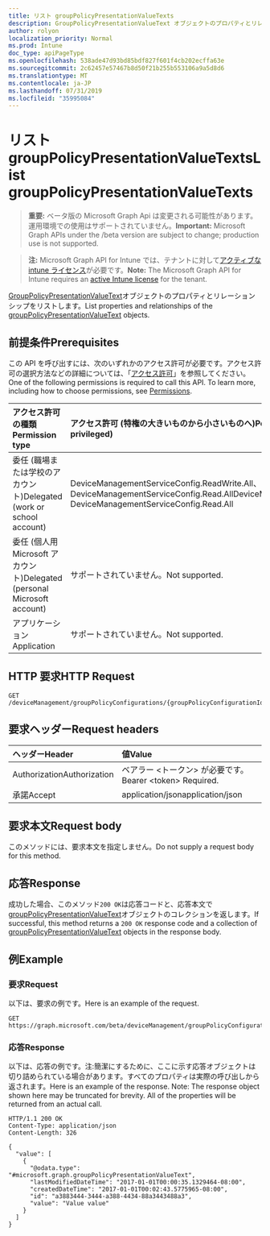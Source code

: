 ```yaml
---
title: リスト groupPolicyPresentationValueTexts
description: GroupPolicyPresentationValueText オブジェクトのプロパティとリレーションシップをリストします。
author: rolyon
localization_priority: Normal
ms.prod: Intune
doc_type: apiPageType
ms.openlocfilehash: 538ade47d93bd85bdf827f601f4cb202ecffa63e
ms.sourcegitcommit: 2c62457e57467b8d50f21b255b553106a9a5d8d6
ms.translationtype: MT
ms.contentlocale: ja-JP
ms.lasthandoff: 07/31/2019
ms.locfileid: "35995084"
---
```

# <a name="list-grouppolicypresentationvaluetexts"></a><span data-ttu-id="7d39b-103">リスト groupPolicyPresentationValueTexts</span><span class="sxs-lookup"><span data-stu-id="7d39b-103">List groupPolicyPresentationValueTexts</span></span>

> <span data-ttu-id="7d39b-104">**重要:** ベータ版の Microsoft Graph Api は変更される可能性があります。運用環境での使用はサポートされていません。</span><span class="sxs-lookup"><span data-stu-id="7d39b-104">**Important:** Microsoft Graph APIs under the /beta version are subject to change; production use is not supported.</span></span>

> <span data-ttu-id="7d39b-105">**注:** Microsoft Graph API for Intune では、テナントに対して[アクティブな intune ライセンス](https://go.microsoft.com/fwlink/?linkid=839381)が必要です。</span><span class="sxs-lookup"><span data-stu-id="7d39b-105">**Note:** The Microsoft Graph API for Intune requires an [active Intune license](https://go.microsoft.com/fwlink/?linkid=839381) for the tenant.</span></span>

<span data-ttu-id="7d39b-106">[GroupPolicyPresentationValueText](../resources/intune-grouppolicy-grouppolicypresentationvaluetext.md)オブジェクトのプロパティとリレーションシップをリストします。</span><span class="sxs-lookup"><span data-stu-id="7d39b-106">List properties and relationships of the [groupPolicyPresentationValueText](../resources/intune-grouppolicy-grouppolicypresentationvaluetext.md) objects.</span></span>

## <a name="prerequisites"></a><span data-ttu-id="7d39b-107">前提条件</span><span class="sxs-lookup"><span data-stu-id="7d39b-107">Prerequisites</span></span>
<span data-ttu-id="7d39b-p101">この API を呼び出すには、次のいずれかのアクセス許可が必要です。アクセス許可の選択方法などの詳細については、「[アクセス許可](/graph/permissions-reference)」を参照してください。</span><span class="sxs-lookup"><span data-stu-id="7d39b-p101">One of the following permissions is required to call this API. To learn more, including how to choose permissions, see [Permissions](/graph/permissions-reference).</span></span>

|<span data-ttu-id="7d39b-110">アクセス許可の種類</span><span class="sxs-lookup"><span data-stu-id="7d39b-110">Permission type</span></span>|<span data-ttu-id="7d39b-111">アクセス許可 (特権の大きいものから小さいものへ)</span><span class="sxs-lookup"><span data-stu-id="7d39b-111">Permissions (from most to least privileged)</span></span>|
|:---|:---|
|<span data-ttu-id="7d39b-112">委任 (職場または学校のアカウント)</span><span class="sxs-lookup"><span data-stu-id="7d39b-112">Delegated (work or school account)</span></span>|<span data-ttu-id="7d39b-113">DeviceManagementServiceConfig.ReadWrite.All、DeviceManagementServiceConfig.Read.All</span><span class="sxs-lookup"><span data-stu-id="7d39b-113">DeviceManagementServiceConfig.ReadWrite.All, DeviceManagementServiceConfig.Read.All</span></span>|
|<span data-ttu-id="7d39b-114">委任 (個人用 Microsoft アカウント)</span><span class="sxs-lookup"><span data-stu-id="7d39b-114">Delegated (personal Microsoft account)</span></span>|<span data-ttu-id="7d39b-115">サポートされていません。</span><span class="sxs-lookup"><span data-stu-id="7d39b-115">Not supported.</span></span>|
|<span data-ttu-id="7d39b-116">アプリケーション</span><span class="sxs-lookup"><span data-stu-id="7d39b-116">Application</span></span>|<span data-ttu-id="7d39b-117">サポートされていません。</span><span class="sxs-lookup"><span data-stu-id="7d39b-117">Not supported.</span></span>|

## <a name="http-request"></a><span data-ttu-id="7d39b-118">HTTP 要求</span><span class="sxs-lookup"><span data-stu-id="7d39b-118">HTTP Request</span></span>
<!-- {
  "blockType": "ignored"
}
-->
``` http
GET /deviceManagement/groupPolicyConfigurations/{groupPolicyConfigurationId}/definitionValues/{groupPolicyDefinitionValueId}/presentationValues
```

## <a name="request-headers"></a><span data-ttu-id="7d39b-119">要求ヘッダー</span><span class="sxs-lookup"><span data-stu-id="7d39b-119">Request headers</span></span>
|<span data-ttu-id="7d39b-120">ヘッダー</span><span class="sxs-lookup"><span data-stu-id="7d39b-120">Header</span></span>|<span data-ttu-id="7d39b-121">値</span><span class="sxs-lookup"><span data-stu-id="7d39b-121">Value</span></span>|
|:---|:---|
|<span data-ttu-id="7d39b-122">Authorization</span><span class="sxs-lookup"><span data-stu-id="7d39b-122">Authorization</span></span>|<span data-ttu-id="7d39b-123">ベアラー &lt;トークン&gt; が必要です。</span><span class="sxs-lookup"><span data-stu-id="7d39b-123">Bearer &lt;token&gt; Required.</span></span>|
|<span data-ttu-id="7d39b-124">承諾</span><span class="sxs-lookup"><span data-stu-id="7d39b-124">Accept</span></span>|<span data-ttu-id="7d39b-125">application/json</span><span class="sxs-lookup"><span data-stu-id="7d39b-125">application/json</span></span>|

## <a name="request-body"></a><span data-ttu-id="7d39b-126">要求本文</span><span class="sxs-lookup"><span data-stu-id="7d39b-126">Request body</span></span>
<span data-ttu-id="7d39b-127">このメソッドには、要求本文を指定しません。</span><span class="sxs-lookup"><span data-stu-id="7d39b-127">Do not supply a request body for this method.</span></span>

## <a name="response"></a><span data-ttu-id="7d39b-128">応答</span><span class="sxs-lookup"><span data-stu-id="7d39b-128">Response</span></span>
<span data-ttu-id="7d39b-129">成功した場合、このメソッド`200 OK`は応答コードと、応答本文で[groupPolicyPresentationValueText](../resources/intune-grouppolicy-grouppolicypresentationvaluetext.md)オブジェクトのコレクションを返します。</span><span class="sxs-lookup"><span data-stu-id="7d39b-129">If successful, this method returns a `200 OK` response code and a collection of [groupPolicyPresentationValueText](../resources/intune-grouppolicy-grouppolicypresentationvaluetext.md) objects in the response body.</span></span>

## <a name="example"></a><span data-ttu-id="7d39b-130">例</span><span class="sxs-lookup"><span data-stu-id="7d39b-130">Example</span></span>

### <a name="request"></a><span data-ttu-id="7d39b-131">要求</span><span class="sxs-lookup"><span data-stu-id="7d39b-131">Request</span></span>
<span data-ttu-id="7d39b-132">以下は、要求の例です。</span><span class="sxs-lookup"><span data-stu-id="7d39b-132">Here is an example of the request.</span></span>
``` http
GET https://graph.microsoft.com/beta/deviceManagement/groupPolicyConfigurations/{groupPolicyConfigurationId}/definitionValues/{groupPolicyDefinitionValueId}/presentationValues
```

### <a name="response"></a><span data-ttu-id="7d39b-133">応答</span><span class="sxs-lookup"><span data-stu-id="7d39b-133">Response</span></span>
<span data-ttu-id="7d39b-p102">以下は、応答の例です。注:簡潔にするために、ここに示す応答オブジェクトは切り詰められている場合があります。すべてのプロパティは実際の呼び出しから返されます。</span><span class="sxs-lookup"><span data-stu-id="7d39b-p102">Here is an example of the response. Note: The response object shown here may be truncated for brevity. All of the properties will be returned from an actual call.</span></span>
``` http
HTTP/1.1 200 OK
Content-Type: application/json
Content-Length: 326

{
  "value": [
    {
      "@odata.type": "#microsoft.graph.groupPolicyPresentationValueText",
      "lastModifiedDateTime": "2017-01-01T00:00:35.1329464-08:00",
      "createdDateTime": "2017-01-01T00:02:43.5775965-08:00",
      "id": "a3883444-3444-a388-4434-88a3443488a3",
      "value": "Value value"
    }
  ]
}
```





